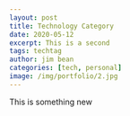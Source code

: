 ```yaml
---
layout: post
title: Technology Category
date: 2020-05-12
excerpt: This is a second
tags: techtag
author: jim bean
categories: [tech, personal]
image: /img/portfolio/2.jpg
---
```


This is something new
